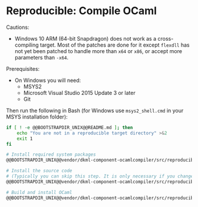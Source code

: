 # Reproducible: Compile OCaml

Cautions:
* Windows 10 ARM (64-bit Snapdragon) does not work as a cross-compiling target. Most of the patches are done for it except `flexdll` has not yet been patched
  to handle more than `x64` or `x86`, or accept more parameters than `-x64`.

Prerequisites:
* On Windows you will need:
  * MSYS2
  * Microsoft Visual Studio 2015 Update 3 or later
  * Git

Then run the following in Bash (for Windows use `msys2_shell.cmd` in your MSYS installation folder):

```bash
if [ ! -e @@BOOTSTRAPDIR_UNIX@@README.md ]; then
    echo "You are not in a reproducible target directory" >&2
    exit 1
fi

# Install required system packages
@@BOOTSTRAPDIR_UNIX@@vendor/dkml-component-ocamlcompiler/src/reproducible-compile-ocaml-0-system.sh

# Install the source code
# (Typically you can skip this step. It is only necessary if you changed any of these scripts or don't have a complete reproducible directory)
@@BOOTSTRAPDIR_UNIX@@vendor/dkml-component-ocamlcompiler/src/reproducible-compile-ocaml-1-setup-noargs.sh

# Build and install OCaml
@@BOOTSTRAPDIR_UNIX@@vendor/dkml-component-ocamlcompiler/src/reproducible-compile-ocaml-2-build-noargs.sh
```
